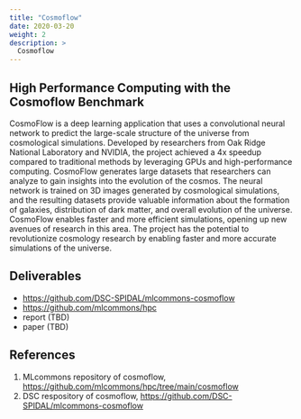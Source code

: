 ```yaml
---
title: "Cosmoflow"
date: 2020-03-20
weight: 2
description: >
  Cosmoflow
---
```


## High Performance Computing with the Cosmoflow Benchmark

CosmoFlow is a deep learning application that uses a convolutional neural network to predict the large-scale structure of the universe from cosmological simulations. Developed by researchers from Oak Ridge National Laboratory and NVIDIA, the project achieved a 4x speedup compared to traditional methods by leveraging GPUs and high-performance computing. CosmoFlow generates large datasets that researchers can analyze to gain insights into the evolution of the cosmos. The neural network is trained on 3D images generated by cosmological simulations, and the resulting datasets provide valuable information about the formation of galaxies, distribution of dark matter, and overall evolution of the universe. CosmoFlow enables faster and more efficient simulations, opening up new avenues of research in this area. The project has the potential to revolutionize cosmology research by enabling faster and more accurate simulations of the universe. 

## Deliverables

* https://github.com/DSC-SPIDAL/mlcommons-cosmoflow
* https://github.com/mlcommons/hpc
* report (TBD)
* paper (TBD)

## References

1. MLcommons repository of cosmoflow, <https://github.com/mlcommons/hpc/tree/main/cosmoflow>
2. DSC respository of cosmoflow, <https://github.com/DSC-SPIDAL/mlcommons-cosmoflow>
